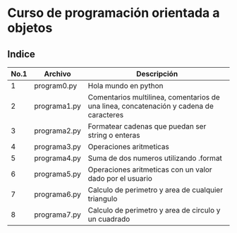 # Curso de programación orientada a objetos

## Indice 

| No.1 | Archivo | Descripción |
|------|---------|-------------|
| 1    | program0.py| Hola mundo en python|
| 2    | programa1.py| Comentarios multilinea, comentarios de una linea, concatenación y cadena de caracteres |
| 3    | programa2.py| Formatear cadenas que puedan ser string o enteras |
| 4    | programa3.py| Operaciones aritmeticas |
| 5    | programa4.py| Suma de dos numeros utilizando .format |
| 6    | programa5.py| Operaciones aritmeticas con un valor dado por el usuario |
| 7    | programa6.py| Calculo de perimetro y area de cualquier triangulo |
| 8    | programa7.py| Calculo de perimetro y area de circulo y un cuadrado |